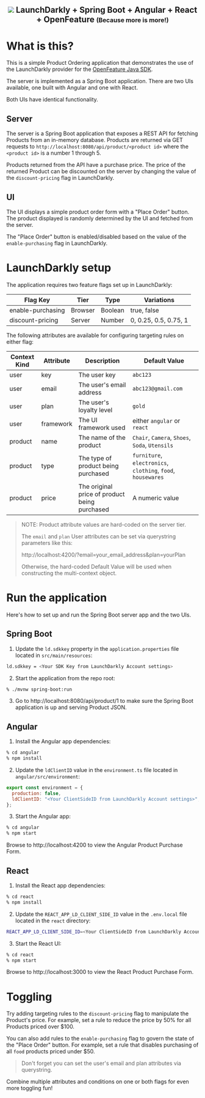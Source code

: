 <h2 align="center">
    <img src="https://i.ibb.co/DM8pSyX/image-1.png" />
    LaunchDarkly + Spring Boot + Angular + React + OpenFeature
<font size="3">(Because more is more!)</font>

</h2>

# What is this?

This is a simple Product Ordering application that demonstrates the use of the LaunchDarkly provider for the [OpenFeature Java SDK](https://openfeature.org).

The server is implemented as a Spring Boot application. There are two UIs available, one built with Angular and one with React.

Both UIs have identical functionality.

## Server

The server is a Spring Boot application that exposes a REST API for fetching Products from an in-memory database. Products are returned via GET requests to `http://localhost:8080/api/product/<product id>` where the `<product id>` is a number 1 through 5.

Products returned from the API have a purchase price. The price of the returned Product can be discounted on the server by changing the value of the `discount-pricing` flag in LaunchDarkly.

## UI

The UI displays a simple product order form with a "Place Order" button. The product displayed is randomly determined by the UI and fetched from the server.

The "Place Order" button is enabled/disabled based on the value of the `enable-purchasing` flag in LaunchDarkly.

# LaunchDarkly setup

The application requires two feature flags set up in LaunchDarkly:

| Flag Key          | Tier    | Type    | Variations            |
| ----------------- | ------- | ------- | --------------------- |
| enable-purchasing | Browser | Boolean | true, false           |
| discount-pricing  | Server  | Number  | 0, 0.25, 0.5, 0.75, 1 |

The following attributes are available for configuring targeting rules on either flag:

| Context Kind | Attribute | Description                                   | Default Value                                                |
| ------------ | --------- | --------------------------------------------- | ------------------------------------------------------------ |
| user         | key       | The user key                                  | `abc123`                                                     |
| user         | email     | The user's email address                      | `abc123@gmail.com`                                           |
| user         | plan      | The user's loyalty level                      | `gold`                                                       |
| user         | framework | The UI framework used                         | either `angular` or `react`                                  |
| product      | name      | The name of the product                       | `Chair`, `Camera`, `Shoes`, `Soda`, `Utensils`               |
| product      | type      | The type of product being purchased           | `furniture`, `electronics`, `clothing`, `food`, `housewares` |
| product      | price     | The original price of product being purchased | A numeric value                                              |

> NOTE: Product attribute values are hard-coded on the server tier.
>
> The `email` and `plan` User attributes can be set via querystring parameters like this:
>
> http://localhost:4200/?email=your_email_address&plan=yourPlan
>
> Otherwise, the hard-coded Default Value will be used when constructing the multi-context object.

# Run the application

Here's how to set up and run the Spring Boot server app and the two UIs.

## Spring Boot

1. Update the `ld.sdkkey` property in the `application.properties` file located in `src/main/resources`:

```bash
ld.sdkkey = <Your SDK Key from LaunchDarkly Account settings>
```

2. Start the application from the repo root:

```bash
% ./mvnw spring-boot:run
```

3. Go to http://localhost:8080/api/product/1 to make sure the Spring Boot application is up and serving Product JSON.

## Angular

1. Install the Angular app dependencies:

```bash
% cd angular
% npm install
```

2. Update the `ldClientID` value in the `environment.ts` file located in `angular/src/environment`:

```js
export const environment = {
  production: false,
  ldClientID: "<Your ClientSideID from LaunchDarkly Account settings>",
};
```

3. Start the Angular app:

```bash
% cd angular
% npm start
```

Browse to http://localhost:4200 to view the Angular Product Purchase Form.

## React

1. Install the React app dependencies:

```bash
% cd react
% npm install
```

2. Update the `REACT_APP_LD_CLIENT_SIDE_ID` value in the `.env.local` file located in the `react` directory:

```bash
REACT_APP_LD_CLIENT_SIDE_ID=<Your ClientSideID from LaunchDarkly Account settings>
```

3. Start the React UI:

```bash
% cd react
% npm start
```

Browse to http://localhost:3000 to view the React Product Purchase Form.

# Toggling

Try adding targeting rules to the `discount-pricing` flag to manipulate the Product's price. For example, set a rule to reduce the price by 50% for all Products priced over $100.

You can also add rules to the `enable-purchasing` flag to govern the state of the "Place Order" button. For example, set a rule that disables purchasing of all `food` products priced under $50.

> Don't forget you can set the user's email and plan attributes via querystring.

Combine multiple attributes and conditions on one or both flags for even more toggling fun!
